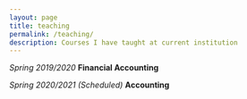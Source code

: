 ```yaml
---
layout: page
title: teaching
permalink: /teaching/
description: Courses I have taught at current institution
---
```


*Spring 2019/2020* **Financial Accounting** 

*Spring 2020/2021 (Scheduled)* **Accounting** 



